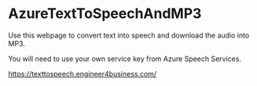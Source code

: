 # AzureTextToSpeechAndMP3
Use this webpage to convert text into speech and download the audio into MP3.

You will need to use your own service key from Azure Speech Services.

https://texttospeech.engineer4business.com/
